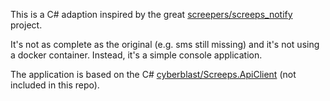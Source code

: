 This is a C# adaption inspired by the great [screepers/screeps_notify](https://github.com/screepers/screeps_notify) project. 

It's not as complete as the original (e.g. sms still missing) and it's not using a docker container. Instead, it's a simple console application. 

The application is based on the C# [cyberblast/Screeps.ApiClient](https://github.com/cyberblast/Screeps.ApiClient) (not included in this repo).
